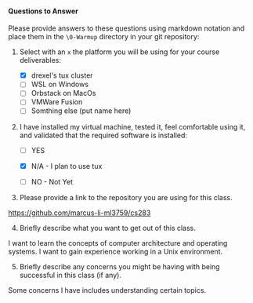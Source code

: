 #### Questions to Answer
Please provide answers to these questions using markdown notation and place them in the `\0-Warmup` directory in your git repository:

1. Select with an `x` the platform you will be using for your course deliverables:

    - [x] drexel's tux cluster
    - [ ] WSL on Windows
    - [ ] Orbstack on MacOs
    - [ ] VMWare Fusion
    - [ ] Somthing else (put name here)

2. I have installed my virtual machine, tested it, feel comfortable using it, and validated that the required software is installed:

    - [ ] YES
    - [x] N/A - I plan to use tux
    - [ ] NO - Not Yet


3. Please provide a link to the repository you are using for this class.

https://github.com/marcus-li-ml3759/cs283

4. Briefly describe what you want to get out of this class.

I want to learn the concepts of computer architecture and operating systems. I want to gain experience working in a Unix environment. 

5. Briefly describe any concerns you might be having with being successful in this class (if any).

Some concerns I have includes understanding certain topics. 
